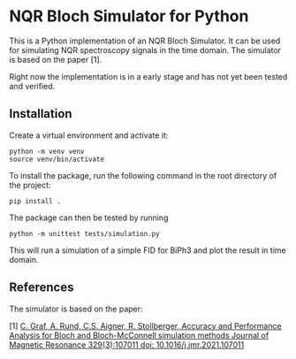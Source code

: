 # NQR Bloch Simulator for Python

This is a Python implementation of an NQR Bloch Simulator. It can be used for simulating NQR spectroscopy signals in the time domain. The simulator is based on the paper [1].

Right now the implementation is in a early stage and has not yet been tested and verified.

## Installation

Create a virtual environment and activate it:

```
python -m venv venv
source venv/bin/activate
```

To install the package, run the following command in the root directory of the project:

```
pip install .
```

The package can then be tested by running

```
python -m unittest tests/simulation.py
```

This will run a simulation of a simple FID for BiPh3 and plot the result in time domain.


## References

The simulator is based on the paper:

[1] [C. Graf, A. Rund, C.S. Aigner, R. Stollberger, Accuracy and Performance Analysis for Bloch and Bloch-McConnell simulation methods Journal of Magnetic Resonance 329(3):107011 doi: 10.1016/j.jmr.2021.107011](https://doi.org/10.1016/j.jmr.2021.107011)